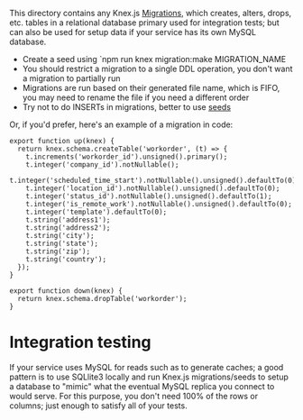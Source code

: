 This directory contains any Knex.js [Migrations](https://knexjs.org/#Migrations-CLI),
which creates, alters, drops, etc. tables in a relational database primary used for
integration tests; but can also be used for setup data if your service has its
own MySQL database.

* Create a seed using `npm run knex migration:make MIGRATION_NAME
* You should restrict a migration to a single DDL operation, you don't want a migration to partially run
* Migrations are run based on their generated file name, which is FIFO, you may need to rename the file if you need a different order
* Try not to do INSERTs in migrations, better to use [seeds](../seeds)

Or, if you'd prefer, here's an example of a migration in code:

```
export function up(knex) {
  return knex.schema.createTable('workorder', (t) => {
    t.increments('workorder_id').unsigned().primary();
    t.integer('company_id').notNullable();
    t.integer('scheduled_time_start').notNullable().unsigned().defaultTo(0);
    t.integer('location_id').notNullable().unsigned().defaultTo(0);
    t.integer('status_id').notNullable().unsigned().defaultTo(1);
    t.integer('is_remote_work').notNullable().unsigned().defaultTo(0);
    t.integer('template').defaultTo(0);
    t.string('address1');
    t.string('address2');
    t.string('city');
    t.string('state');
    t.string('zip');
    t.string('country');
  });
}

export function down(knex) {
  return knex.schema.dropTable('workorder');
}
```

# Integration testing
If your service uses MySQL for reads such as to generate caches; a good pattern is to
use SQLlite3 locally and run Knex.js migrations/seeds to setup a database to "mimic"
what the eventual MySQL replica you connect to would serve. For this purpose, you don't 
need 100% of the rows or columns; just enough to satisfy all of your tests.
